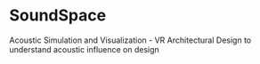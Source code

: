 # SoundSpace
Acoustic Simulation and Visualization - VR Architectural Design to understand acoustic influence on design
